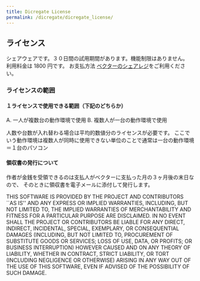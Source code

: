 ```yaml
---
title: Dicregate License
permalink: /dicregate/dicregate_license/
---
```


## ライセンス

シェアウェアです。３０日間の試用期間があります。機能制限はありません。
利用料金は 1800 円です。
お支払方法
[ベクターのシェアレジ](https://www.vector.co.jp/soft/winnt/writing/se476808.html)をご利用ください。

### ライセンスの範囲

#### １ライセンスで使用できる範囲（下記のどちらか）

A. 一人が複数台の動作環境で使用
B. 複数人が一台の動作環境で使用

人数や台数が入れ替わる場合は平均的数値分のライセンスが必要です。
ここでいう動作環境は複数人が同時に使用できない単位のことで通常は一台の動作環境＝１台のパソコン

#### 領収書の発行について

作者が金銭を受領できるのは支払人がベクターに支払った月の３ヶ月後の末日なので、
そのときに領収書を電子メールに添付して発行します。

THIS SOFTWARE IS PROVIDED BY THE PROJECT AND CONTRIBUTORS ``AS IS'' AND
ANY EXPRESS OR IMPLIED WARRANTIES, INCLUDING, BUT NOT LIMITED TO, THE
IMPLIED WARRANTIES OF MERCHANTABILITY AND FITNESS FOR A PARTICULAR PURPOSE
ARE DISCLAIMED. IN NO EVENT SHALL THE PROJECT OR CONTRIBUTORS BE LIABLE
FOR ANY DIRECT, INDIRECT, INCIDENTAL, SPECIAL, EXEMPLARY, OR CONSEQUENTIAL
DAMAGES (INCLUDING, BUT NOT LIMITED TO, PROCUREMENT OF SUBSTITUTE GOODS
OR SERVICES; LOSS OF USE, DATA, OR PROFITS; OR BUSINESS INTERRUPTION)
HOWEVER CAUSED AND ON ANY THEORY OF LIABILITY, WHETHER IN CONTRACT, STRICT
LIABILITY, OR TORT (INCLUDING NEGLIGENCE OR OTHERWISE) ARISING IN ANY WAY
OUT OF THE USE OF THIS SOFTWARE, EVEN IF ADVISED OF THE POSSIBILITY OF
SUCH DAMAGE.
